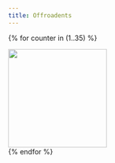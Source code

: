 ```yaml
---
title: Offroadents
---
```


<html>

<head>
  <meta charset="utf-8">
  <title>{{ page.title }}</title>
  <link rel="stylesheet" href='assets/css/photoswipe.css'>
  <style>
    .thumbnail200 {
      width: 200px;
      height: 200px;
    }
  </style>

  <script type="module">
    import PhotoSwipeLightbox from 'assets/js/photoswipe-lightbox.esm.js';
    const lightbox = new PhotoSwipeLightbox({
      gallery: '#my-gallery',
      children: 'a',
      pswpModule: () => import('assets/js/photoswipe-lightbox.esm.min.js')
    });
    lightbox.init();
  </script>

  {% for counter in (1..35) %}

  <div class="pswp-gallery" id="my-gallery">
    <a href="assets/images/Offroadents - {{ counter }}.PNG" data-pswp-width="1024" data-pswp-height="1024"
      target="_blank">
      <img src="assets/images/Offroadents - {{ counter }}.PNG" class="thumbnail200" alt="" />
    </a>

  </div>
  {% endfor %}
